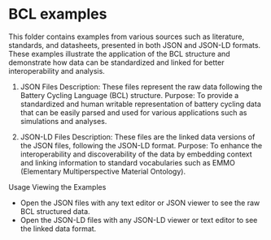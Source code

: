 # BCL examples 

This folder contains examples from various sources such as literature, standards, and datasheets, presented in both JSON and JSON-LD formats. These examples illustrate the application of the BCL structure and demonstrate how data can be standardized and linked for better interoperability and analysis.

1. JSON Files
Description: These files represent the raw data following the Battery Cycling Language (BCL) structure.
Purpose: To provide a standardized and human writable representation of battery cycling data that can be easily parsed and used for various applications such as simulations and analyses.

2. JSON-LD Files
Description: These files are the linked data versions of the JSON files, following the JSON-LD format.
Purpose: To enhance the interoperability and discoverability of the data by embedding context and linking information to standard vocabularies such as EMMO (Elementary Multiperspective Material Ontology).

Usage
Viewing the Examples
- Open the JSON files with any text editor or JSON viewer to see the raw BCL structured data.
- Open the JSON-LD files with any JSON-LD viewer or text editor to see the linked data format.
